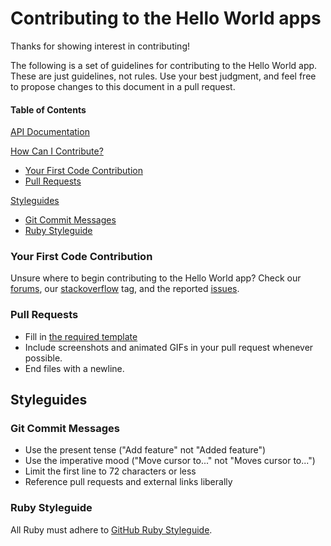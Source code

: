 # Contributing to the Hello World apps

Thanks for showing interest in contributing!

The following is a set of guidelines for contributing to the Hello World app. These are just guidelines, not rules. Use your best judgment, and feel free to propose changes to this document in a pull request.

#### Table of Contents

[API Documentation](https://developer.bigcommerce.com/api)

[How Can I Contribute?](#how-can-i-contribute)
  * [Your First Code Contribution](#your-first-code-contribution)
  * [Pull Requests](#pull-requests)

[Styleguides](#styleguides)
  * [Git Commit Messages](#git-commit-messages)
  * [Ruby Styleguide](#ruby-styleguide)

### Your First Code Contribution

Unsure where to begin contributing to the Hello World app? Check our [forums](https://forum.bigcommerce.com/s/group/0F913000000HLjECAW), our [stackoverflow](https://stackoverflow.com/questions/tagged/bigcommerce) tag, and the reported [issues](https://github.com/bigcommerce/hello-world-app-ruby-sinatra/issues).

### Pull Requests

* Fill in [the required template](https://github.com/bigcommerce/hello-world-app-ruby-sinatra/pull/new/master)
* Include screenshots and animated GIFs in your pull request whenever possible.
* End files with a newline.

## Styleguides

### Git Commit Messages

* Use the present tense ("Add feature" not "Added feature")
* Use the imperative mood ("Move cursor to..." not "Moves cursor to...")
* Limit the first line to 72 characters or less
* Reference pull requests and external links liberally

### Ruby Styleguide

All Ruby must adhere to [GitHub Ruby Styleguide](https://github.com/github/rubocop-github/blob/master/STYLEGUIDE.md).

